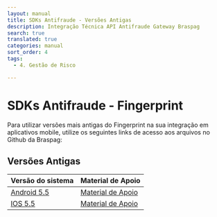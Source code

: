 ```yaml
---
layout: manual
title: SDKs Antifraude - Versões Antigas
description: Integração Técnica API Antifraude Gateway Braspag
search: true
translated: true
categories: manual
sort_order: 4
tags:
  - 4. Gestão de Risco

---
```


# SDKs Antifraude - Fingerprint

Para utilizar versões mais antigas do Fingerprint na sua integração em aplicativos mobile, utilize os seguintes links de acesso aos arquivos no Github da Braspag:

## Versões Antigas

|Versão do sistema|Material de Apoio|
|-|-|
|[Android 5.5](https://github.com/Braspag/braspag.github.io/raw/bf88c72d069e15925b13227ce653df931f275d1d/files/braspag/antifraude/cybersource-androidsdk-fingerprint-v5.0.96.zip)|[Material de Apoio](https://github.com/Braspag/braspag.github.io/raw/bf88c72d069e15925b13227ce653df931f275d1d/files/braspag/antifraude/DecisionManagerDeviceFingerprint_v5.pdf)|
|[IOS 5.5](https://github.com/Braspag/braspag.github.io/raw/bf88c72d069e15925b13227ce653df931f275d1d/files/braspag/antifraude/cybersource-iossdk-fingerprint-v5.0.32.zip)|[Material de Apoio](https://github.com/Braspag/braspag.github.io/raw/bf88c72d069e15925b13227ce653df931f275d1d/files/braspag/antifraude/DecisionManagerDeviceFingerprint_v5.pdf)|
